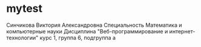 # mytest
Синчикова
Виктория
Александровна
Специальность Математика и компьютерные науки
Дисциплина "Веб-программирование и интернет-технологии"
курс 1, группа 6, подгруппа а
